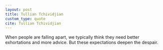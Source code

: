 ```yaml
---
layout: post
title: Tullian Tchividjian
custom_type: quote
cite: Tullian Tchividjian
---
```


When people are falling apart, we typically think they need better exhortations and more advice. But these expectations deepen the despair.